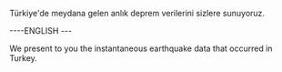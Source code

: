 Türkiye'de meydana gelen anlık deprem verilerini sizlere sunuyoruz.





----ENGLISH  ---

We present to you the instantaneous earthquake data that occurred in Turkey.
